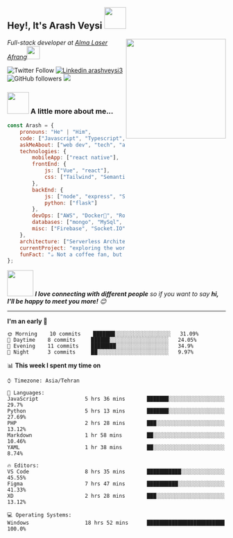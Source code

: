 <h2>Hey!, It's Arash Veysi <img src="https://media.giphy.com/media/12oufCB0MyZ1Go/giphy.gif" width="50"></h2>
<img align='right' src="https://media.giphy.com/media/M9gbBd9nbDrOTu1Mqx/giphy.gif" width="230">
<p><em>Full-stack developer at <a href="http://www.almalaserafrang.ir">Alma Laser Afrang</a><img src="https://media.giphy.com/media/WUlplcMpOCEmTGBtBW/giphy.gif" width="30"> 
</em></p>

![Twitter Follow](https://img.shields.io/twitter/follow/arashveysi3?label=Follow)
[![Linkedin arashveysi3](https://img.shields.io/badge/arashveysi3-blue?style=flat-square&logo=Linkedin&logoColor=white&link=https://www.linkedin.com/in/arasvhveysi3)](https://www.linkedin.com/in/arashveysi3/)
![GitHub followers](https://img.shields.io/github/followers/arashveysi3?label=Follow&style=social)
![](https://visitor-badge.glitch.me/badge?page_id=arashveysi3)

### <img src="https://media.giphy.com/media/VgCDAzcKvsR6OM0uWg/giphy.gif" width="50"> A little more about me...  

```javascript
const Arash = {
    pronouns: "He" | "Him",
    code: ["Javascript", "Typescript", "nextjs", "Java", "php", "Figma", "XD"],
    askMeAbout: ["web dev", "tech", "app dev", "web design"],
    technologies: {
        mobileApp: ["react native"],
        frontEnd: {
            js: ["Vue", "react"],
            css: ["Tailwind", "Semantic Ui", "bootstrap"]
        },
        backEnd: {
            js: ["node", "express", "SuiteScript"],
            python: ["flask"]
        },
        devOps: ["AWS", "Docker🐳", "Route53", "Nginx"],
        databases: ["mongo", "MySql", "sqlite"],
        misc: ["Firebase", "Socket.IO", "selenium", "open-cv", "php", "SuiteApp"]
    },
    architecture: ["Serverless Architecture", "Progressive web applications", "Single page applications"],
    currentProject: "exploring the world of open-source programming!",
    funFact: "☕ Not a coffee fan, but one 200 mg caffeine pill keeps me coding through the day!"
};
```

<img src="https://media.giphy.com/media/LnQjpWaON8nhr21vNW/giphy.gif" width="60"> <em><b>I love connecting with different people</b> so if you want to say <b>hi, I'll be happy to meet you more!</b> 😊</em>

---
<!--START_SECTION:waka-->
**I'm an early 🐤** 

```text
🌞 Morning    10 commits    ███████░░░░░░░░░░░░░░░░░░   31.09% 
🌆 Daytime    8 commits     ██████░░░░░░░░░░░░░░░░░░░   24.05% 
🌃 Evening    11 commits    ████████░░░░░░░░░░░░░░░░░   34.9% 
🌙 Night      3 commits     ██░░░░░░░░░░░░░░░░░░░░░░░   9.97%

```


📊 **This week I spent my time on** 

```text
⌚︎ Timezone: Asia/Tehran

💬 Languages: 
JavaScript               5 hrs 36 mins       ███████░░░░░░░░░░░░░░░░░░   29.7% 
Python                   5 hrs 13 mins       ███████░░░░░░░░░░░░░░░░░░   27.69% 
PHP                      2 hrs 28 mins       ███░░░░░░░░░░░░░░░░░░░░░░   13.12% 
Markdown                 1 hr 58 mins        ██░░░░░░░░░░░░░░░░░░░░░░░   10.46% 
YAML                     1 hr 38 mins        ██░░░░░░░░░░░░░░░░░░░░░░░   8.74%

🔥 Editors: 
VS Code                  8 hrs 35 mins       ███████████░░░░░░░░░░░░░░   45.55% 
Figma                    7 hrs 47 mins       ██████████░░░░░░░░░░░░░░░   41.33% 
XD                       2 hrs 28 mins       ███░░░░░░░░░░░░░░░░░░░░░░   13.12%

💻 Operating Systems: 
Windows                  18 hrs 52 mins      █████████████████████████   100.0%

```


<!--END_SECTION:waka-->


